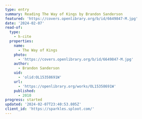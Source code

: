 ```yaml
---
type: entry
summary: Reading The Way of Kings by Brandon Sanderson
featured: 'https://covers.openlibrary.org/b/id/6649847-M.jpg'
date: '2024-02-07'
read-of:
  type:
    - h-cite
  properties:
    name:
      - The Way of Kings
    photo:
      - 'https://covers.openlibrary.org/b/id/6649847-M.jpg'
    author:
      - Brandon Sanderson
    uid:
      - 'olid:OL15358691W'
    url:
      - 'https://openlibrary.org/works/OL15358691W'
    published:
      - 2010
progress: started
updated: '2024-02-07T23:40:53.805Z'
client_id: 'https://sparkles.sploot.com/'
---
```


